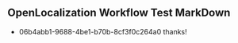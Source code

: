 ## OpenLocalization Workflow Test MarkDown
* 06b4abb1-9688-4be1-b70b-8cf3f0c264a0 thanks!

<!--HONumber=Jan17_HO2-->


